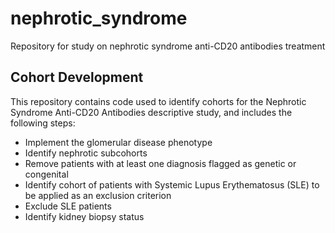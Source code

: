 # nephrotic_syndrome
Repository for study on nephrotic syndrome anti-CD20 antibodies treatment

Cohort Development
---
This repository contains code used to identify cohorts for the Nephrotic Syndrome Anti-CD20 Antibodies descriptive study, and includes the following steps:
* Implement the glomerular disease phenotype
* Identify nephrotic subcohorts
* Remove patients with at least one diagnosis flagged as genetic or congenital
* Identify cohort of patients with Systemic Lupus Erythematosus (SLE) to be applied as an exclusion criterion
* Exclude SLE patients
* Identify kidney biopsy status
